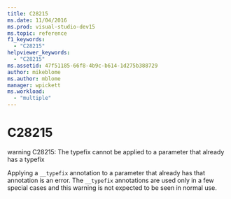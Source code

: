 ```yaml
---
title: C28215
ms.date: 11/04/2016
ms.prod: visual-studio-dev15
ms.topic: reference
f1_keywords:
  - "C28215"
helpviewer_keywords:
  - "C28215"
ms.assetid: 47f51185-66f8-4b9c-b614-1d275b388729
author: mikeblome
ms.author: mblome
manager: wpickett
ms.workload:
  - "multiple"
---
```

# C28215
warning C28215: The typefix cannot be applied to a parameter that already has a typefix

 Applying a `__typefix` annotation to a parameter that already has that annotation is an error. The `__typefix` annotations are used only in a few special cases and this warning is not expected to be seen in normal use.